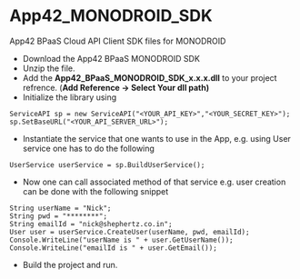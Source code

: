App42_MONODROID_SDK
================

App42 BPaaS Cloud API Client SDK files for MONODROID

- Download the App42 BPaaS MONODROID SDK
- Unzip the file.
- Add the **App42_BPaaS_MONODROID_SDK_x.x.x.dll** to your project refrence. (**Add Reference -> Select Your dll path)**
- Initialize the library using
```
ServiceAPI sp = new ServiceAPI("<YOUR_API_KEY>","<YOUR_SECRET_KEY>");
sp.SetBaseURL("<YOUR_API_SERVER_URL>");
```
- Instantiate the service that one wants to use in the App, e.g. using User service one has to do the following
```
UserService userService = sp.BuildUserService();
```

- Now one can call associated method of that service e.g. user creation can be done with the following snippet

```
String userName = "Nick";
String pwd = "********";
String emailId = "nick@shephertz.co.in";    
User user = userService.CreateUser(userName, pwd, emailId); 
Console.WriteLine("userName is " + user.GetUserName());
Console.WriteLine("emailId is " + user.GetEmail());
```

- Build the project and run.
